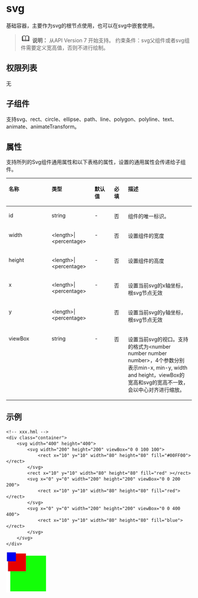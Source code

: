 # svg<a name="ZH-CN_TOPIC_0000001164577152"></a>

基础容器，主要作为svg的根节点使用，也可以在svg中嵌套使用。

>![](../../public_sys-resources/icon-note.gif) **说明：** 
>从API Version 7 开始支持。
>约束条件：svg父组件或者svg组件需要定义宽高值，否则不进行绘制。

## 权限列表<a name="zh-cn_topic_0000001173164705_section11257113618419"></a>

无

## 子组件<a name="zh-cn_topic_0000001173164705_section9288143101012"></a>

支持svg、rect、circle、ellipse、path、line、polygon、polyline、text、animate、animateTransform。

## 属性<a name="zh-cn_topic_0000001173164705_section2907183951110"></a>

支持所列的Svg组件通用属性和以下表格的属性，设置的通用属性会传递给子组件。

<a name="zh-cn_topic_0000001173164705_table20633101642315"></a>
<table><thead align="left"><tr id="zh-cn_topic_0000001173164705_row663331618238"><th class="cellrowborder" valign="top" width="23.119999999999997%" id="mcps1.1.6.1.1"><p id="zh-cn_topic_0000001173164705_aaf1247770b244944bbcc9f28d9a6f00b"><a name="zh-cn_topic_0000001173164705_aaf1247770b244944bbcc9f28d9a6f00b"></a><a name="zh-cn_topic_0000001173164705_aaf1247770b244944bbcc9f28d9a6f00b"></a>名称</p>
</th>
<th class="cellrowborder" valign="top" width="23.119999999999997%" id="mcps1.1.6.1.2"><p id="zh-cn_topic_0000001173164705_a6efc3502761f4faf9630e484280f75b6"><a name="zh-cn_topic_0000001173164705_a6efc3502761f4faf9630e484280f75b6"></a><a name="zh-cn_topic_0000001173164705_a6efc3502761f4faf9630e484280f75b6"></a>类型</p>
</th>
<th class="cellrowborder" valign="top" width="10.48%" id="mcps1.1.6.1.3"><p id="zh-cn_topic_0000001173164705_a27a37273d9ad47569ddbcb8db985d302"><a name="zh-cn_topic_0000001173164705_a27a37273d9ad47569ddbcb8db985d302"></a><a name="zh-cn_topic_0000001173164705_a27a37273d9ad47569ddbcb8db985d302"></a>默认值</p>
</th>
<th class="cellrowborder" valign="top" width="7.5200000000000005%" id="mcps1.1.6.1.4"><p id="zh-cn_topic_0000001173164705_p824610360217"><a name="zh-cn_topic_0000001173164705_p824610360217"></a><a name="zh-cn_topic_0000001173164705_p824610360217"></a>必填</p>
</th>
<th class="cellrowborder" valign="top" width="35.76%" id="mcps1.1.6.1.5"><p id="zh-cn_topic_0000001173164705_a2ff3361bfd3b420ba4967452d2ddd098"><a name="zh-cn_topic_0000001173164705_a2ff3361bfd3b420ba4967452d2ddd098"></a><a name="zh-cn_topic_0000001173164705_a2ff3361bfd3b420ba4967452d2ddd098"></a>描述</p>
</th>
</tr>
</thead>
<tbody><tr id="zh-cn_topic_0000001173164705_row36332165231"><td class="cellrowborder" valign="top" width="23.119999999999997%" headers="mcps1.1.6.1.1 "><p id="zh-cn_topic_0000001173164705_a83b6dd280109466fb015e64de1ef4df3"><a name="zh-cn_topic_0000001173164705_a83b6dd280109466fb015e64de1ef4df3"></a><a name="zh-cn_topic_0000001173164705_a83b6dd280109466fb015e64de1ef4df3"></a>id</p>
</td>
<td class="cellrowborder" valign="top" width="23.119999999999997%" headers="mcps1.1.6.1.2 "><p id="zh-cn_topic_0000001173164705_abc38fa2b85854bc687af75eb17a00a4d"><a name="zh-cn_topic_0000001173164705_abc38fa2b85854bc687af75eb17a00a4d"></a><a name="zh-cn_topic_0000001173164705_abc38fa2b85854bc687af75eb17a00a4d"></a>string</p>
</td>
<td class="cellrowborder" valign="top" width="10.48%" headers="mcps1.1.6.1.3 "><p id="zh-cn_topic_0000001173164705_a8d12e4af905d4743a5ec9cd6018d2972"><a name="zh-cn_topic_0000001173164705_a8d12e4af905d4743a5ec9cd6018d2972"></a><a name="zh-cn_topic_0000001173164705_a8d12e4af905d4743a5ec9cd6018d2972"></a>-</p>
</td>
<td class="cellrowborder" valign="top" width="7.5200000000000005%" headers="mcps1.1.6.1.4 "><p id="zh-cn_topic_0000001173164705_p42461736102118"><a name="zh-cn_topic_0000001173164705_p42461736102118"></a><a name="zh-cn_topic_0000001173164705_p42461736102118"></a>否</p>
</td>
<td class="cellrowborder" valign="top" width="35.76%" headers="mcps1.1.6.1.5 "><p id="zh-cn_topic_0000001173164705_a1a1731af05554f119fa365748f276bb2"><a name="zh-cn_topic_0000001173164705_a1a1731af05554f119fa365748f276bb2"></a><a name="zh-cn_topic_0000001173164705_a1a1731af05554f119fa365748f276bb2"></a>组件的唯一标识。</p>
</td>
</tr>
<tr id="zh-cn_topic_0000001173164705_row13633131616239"><td class="cellrowborder" valign="top" width="23.119999999999997%" headers="mcps1.1.6.1.1 "><p id="zh-cn_topic_0000001173164705_a97f90720f6ef448fb3afbb3b1c13ae25"><a name="zh-cn_topic_0000001173164705_a97f90720f6ef448fb3afbb3b1c13ae25"></a><a name="zh-cn_topic_0000001173164705_a97f90720f6ef448fb3afbb3b1c13ae25"></a>width</p>
</td>
<td class="cellrowborder" valign="top" width="23.119999999999997%" headers="mcps1.1.6.1.2 "><p id="zh-cn_topic_0000001173164705_a165d9cd14ccf4127b2e22cc6397680ac"><a name="zh-cn_topic_0000001173164705_a165d9cd14ccf4127b2e22cc6397680ac"></a><a name="zh-cn_topic_0000001173164705_a165d9cd14ccf4127b2e22cc6397680ac"></a>&lt;length&gt;|&lt;percentage&gt;</p>
</td>
<td class="cellrowborder" valign="top" width="10.48%" headers="mcps1.1.6.1.3 "><p id="zh-cn_topic_0000001173164705_a836c513375114f6dac7693e0b4f33230"><a name="zh-cn_topic_0000001173164705_a836c513375114f6dac7693e0b4f33230"></a><a name="zh-cn_topic_0000001173164705_a836c513375114f6dac7693e0b4f33230"></a>-</p>
</td>
<td class="cellrowborder" valign="top" width="7.5200000000000005%" headers="mcps1.1.6.1.4 "><p id="zh-cn_topic_0000001173164705_p17246836142119"><a name="zh-cn_topic_0000001173164705_p17246836142119"></a><a name="zh-cn_topic_0000001173164705_p17246836142119"></a>否</p>
</td>
<td class="cellrowborder" valign="top" width="35.76%" headers="mcps1.1.6.1.5 "><p id="zh-cn_topic_0000001173164705_adbe7ecbee96b4f938b04a4b8d62791bf"><a name="zh-cn_topic_0000001173164705_adbe7ecbee96b4f938b04a4b8d62791bf"></a><a name="zh-cn_topic_0000001173164705_adbe7ecbee96b4f938b04a4b8d62791bf"></a>设置组件的宽度</p>
</td>
</tr>
<tr id="zh-cn_topic_0000001173164705_row10634131610230"><td class="cellrowborder" valign="top" width="23.119999999999997%" headers="mcps1.1.6.1.1 "><p id="zh-cn_topic_0000001173164705_a4a0bae0e1bb946d6bc7bf30e0a535343"><a name="zh-cn_topic_0000001173164705_a4a0bae0e1bb946d6bc7bf30e0a535343"></a><a name="zh-cn_topic_0000001173164705_a4a0bae0e1bb946d6bc7bf30e0a535343"></a>height</p>
</td>
<td class="cellrowborder" valign="top" width="23.119999999999997%" headers="mcps1.1.6.1.2 "><p id="zh-cn_topic_0000001173164705_p1346327134215"><a name="zh-cn_topic_0000001173164705_p1346327134215"></a><a name="zh-cn_topic_0000001173164705_p1346327134215"></a>&lt;length&gt;|&lt;percentage&gt;</p>
</td>
<td class="cellrowborder" valign="top" width="10.48%" headers="mcps1.1.6.1.3 "><p id="zh-cn_topic_0000001173164705_p14463117184214"><a name="zh-cn_topic_0000001173164705_p14463117184214"></a><a name="zh-cn_topic_0000001173164705_p14463117184214"></a>-</p>
</td>
<td class="cellrowborder" valign="top" width="7.5200000000000005%" headers="mcps1.1.6.1.4 "><p id="zh-cn_topic_0000001173164705_p1646316754213"><a name="zh-cn_topic_0000001173164705_p1646316754213"></a><a name="zh-cn_topic_0000001173164705_p1646316754213"></a>否</p>
</td>
<td class="cellrowborder" valign="top" width="35.76%" headers="mcps1.1.6.1.5 "><p id="zh-cn_topic_0000001173164705_p64638784216"><a name="zh-cn_topic_0000001173164705_p64638784216"></a><a name="zh-cn_topic_0000001173164705_p64638784216"></a>设置组件的高度</p>
</td>
</tr>
<tr id="zh-cn_topic_0000001173164705_row1634171618236"><td class="cellrowborder" valign="top" width="23.119999999999997%" headers="mcps1.1.6.1.1 "><p id="zh-cn_topic_0000001173164705_a3cf785e2a2a043268d168f58d59207c8"><a name="zh-cn_topic_0000001173164705_a3cf785e2a2a043268d168f58d59207c8"></a><a name="zh-cn_topic_0000001173164705_a3cf785e2a2a043268d168f58d59207c8"></a>x</p>
</td>
<td class="cellrowborder" valign="top" width="23.119999999999997%" headers="mcps1.1.6.1.2 "><p id="zh-cn_topic_0000001173164705_aa9b258d23e1e425dbc2ffe8edbc91a42"><a name="zh-cn_topic_0000001173164705_aa9b258d23e1e425dbc2ffe8edbc91a42"></a><a name="zh-cn_topic_0000001173164705_aa9b258d23e1e425dbc2ffe8edbc91a42"></a>&lt;length&gt;|&lt;percentage&gt;</p>
</td>
<td class="cellrowborder" valign="top" width="10.48%" headers="mcps1.1.6.1.3 "><p id="zh-cn_topic_0000001173164705_ac312df4f14444c98955ed055456848a7"><a name="zh-cn_topic_0000001173164705_ac312df4f14444c98955ed055456848a7"></a><a name="zh-cn_topic_0000001173164705_ac312df4f14444c98955ed055456848a7"></a>-</p>
</td>
<td class="cellrowborder" valign="top" width="7.5200000000000005%" headers="mcps1.1.6.1.4 "><p id="zh-cn_topic_0000001173164705_p1624612362219"><a name="zh-cn_topic_0000001173164705_p1624612362219"></a><a name="zh-cn_topic_0000001173164705_p1624612362219"></a>否</p>
</td>
<td class="cellrowborder" valign="top" width="35.76%" headers="mcps1.1.6.1.5 "><p id="zh-cn_topic_0000001173164705_p62121758111517"><a name="zh-cn_topic_0000001173164705_p62121758111517"></a><a name="zh-cn_topic_0000001173164705_p62121758111517"></a>设置当前svg的x轴坐标，根svg节点无效</p>
</td>
</tr>
<tr id="zh-cn_topic_0000001173164705_row1259531661611"><td class="cellrowborder" valign="top" width="23.119999999999997%" headers="mcps1.1.6.1.1 "><p id="zh-cn_topic_0000001173164705_p1359601671613"><a name="zh-cn_topic_0000001173164705_p1359601671613"></a><a name="zh-cn_topic_0000001173164705_p1359601671613"></a>y</p>
</td>
<td class="cellrowborder" valign="top" width="23.119999999999997%" headers="mcps1.1.6.1.2 "><p id="zh-cn_topic_0000001173164705_p65967163165"><a name="zh-cn_topic_0000001173164705_p65967163165"></a><a name="zh-cn_topic_0000001173164705_p65967163165"></a>&lt;length&gt;|&lt;percentage&gt;</p>
</td>
<td class="cellrowborder" valign="top" width="10.48%" headers="mcps1.1.6.1.3 ">&nbsp;&nbsp;</td>
<td class="cellrowborder" valign="top" width="7.5200000000000005%" headers="mcps1.1.6.1.4 "><p id="zh-cn_topic_0000001173164705_p1059610169169"><a name="zh-cn_topic_0000001173164705_p1059610169169"></a><a name="zh-cn_topic_0000001173164705_p1059610169169"></a>否</p>
</td>
<td class="cellrowborder" valign="top" width="35.76%" headers="mcps1.1.6.1.5 "><p id="zh-cn_topic_0000001173164705_p125961416161611"><a name="zh-cn_topic_0000001173164705_p125961416161611"></a><a name="zh-cn_topic_0000001173164705_p125961416161611"></a>设置当前svg的y轴坐标，根svg节点无效</p>
</td>
</tr>
<tr id="zh-cn_topic_0000001173164705_row11404114510176"><td class="cellrowborder" valign="top" width="23.119999999999997%" headers="mcps1.1.6.1.1 "><p id="zh-cn_topic_0000001173164705_p11404124541714"><a name="zh-cn_topic_0000001173164705_p11404124541714"></a><a name="zh-cn_topic_0000001173164705_p11404124541714"></a>viewBox</p>
</td>
<td class="cellrowborder" valign="top" width="23.119999999999997%" headers="mcps1.1.6.1.2 "><p id="zh-cn_topic_0000001173164705_p1640474511172"><a name="zh-cn_topic_0000001173164705_p1640474511172"></a><a name="zh-cn_topic_0000001173164705_p1640474511172"></a>string</p>
</td>
<td class="cellrowborder" valign="top" width="10.48%" headers="mcps1.1.6.1.3 "><p id="zh-cn_topic_0000001173164705_p740494521712"><a name="zh-cn_topic_0000001173164705_p740494521712"></a><a name="zh-cn_topic_0000001173164705_p740494521712"></a>-</p>
</td>
<td class="cellrowborder" valign="top" width="7.5200000000000005%" headers="mcps1.1.6.1.4 "><p id="zh-cn_topic_0000001173164705_p04046452179"><a name="zh-cn_topic_0000001173164705_p04046452179"></a><a name="zh-cn_topic_0000001173164705_p04046452179"></a>否</p>
</td>
<td class="cellrowborder" valign="top" width="35.76%" headers="mcps1.1.6.1.5 "><p id="zh-cn_topic_0000001173164705_p740434541717"><a name="zh-cn_topic_0000001173164705_p740434541717"></a><a name="zh-cn_topic_0000001173164705_p740434541717"></a>设置当前svg的视口。支持的格式为&lt;number number number number&gt;，4个参数分别表示min-x, min-y, width and height，viewBox的宽高和svg的宽高不一致，会以中心对齐进行缩放。</p>
</td>
</tr>
</tbody>
</table>

## 示例<a name="zh-cn_topic_0000001173164705_section360556124815"></a>

```
<!-- xxx.hml -->
<div class="container">
    <svg width="400" height="400">
        <svg width="200" height="200" viewBox="0 0 100 100">
            <rect x="10" y="10" width="80" height="80" fill="#00FF00"></rect>
        </svg>
        <rect x="10" y="10" width="80" height="80" fill="red" ></rect>
        <svg x="0" y="0" width="200" height="200" viewBox="0 0 200 200">
            <rect x="10" y="10" width="80" height="80" fill="red"></rect>
        </svg>
        <svg x="0" y="0" width="200" height="200" viewBox="0 0 400 400">
            <rect x="10" y="10" width="80" height="80" fill="blue"></rect>
        </svg>
    </svg>
</div>
```

![](figures/zh-cn_image_0000001166601646.png)

